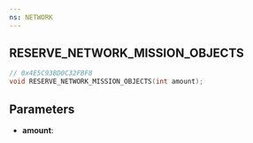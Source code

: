 ```yaml
---
ns: NETWORK
---
```

## RESERVE_NETWORK_MISSION_OBJECTS

```c
// 0x4E5C93BD0C32FBF8
void RESERVE_NETWORK_MISSION_OBJECTS(int amount);
```

## Parameters
* **amount**:
